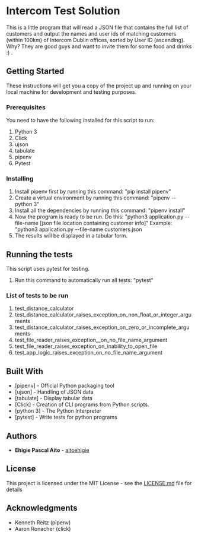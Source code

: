 # Intercom Test Solution

This is a little program that will read a JSON file that contains the full list of customers and output
the names and user ids of matching customers (within 100km) of Intercom Dublin offices, sorted by User ID (ascending).
Why? They are good guys and want to invite them for some food and drinks :) .

## Getting Started

These instructions will get you a copy of the project up and running on your local machine for development and testing purposes.

### Prerequisites

You need to have the following installed for this script to run:
1. Python 3
2. Click 
3. ujson
4. tabulate
5. pipenv
6. Pytest

### Installing

1. Install pipenv first by running this command:
"pip install pipenv"
2. Create a virtual environment by running this command:
"pipenv --python 3"
3. Install all the dependencies by running this command:
"pipenv install"
4. Now the program is ready to be run. Do this:
"python3 application.py --file-name [json file location containing customer info]"
Example:
"python3 application.py --file-name customers.json
5. The results will be displayed in a tabular form.


## Running the tests

This script uses pytest for testing. 

1. Run this command to automatically run all tests:
"pytest"

### List of tests to be run

1. test_distance_calculator
2. test_distance_calculator_raises_exception_on_non_float_or_integer_arguments
3. test_distance_calculator_raises_exception_on_zero_or_incomplete_arguments
4. test_file_reader_raises_exception__on_no_file_name_argument
5. test_file_reader_raises_exception_on_inability_to_open_file
6. test_app_logic_raises_exception_on_no_file_name_argument

## Built With

* [pipenv] - Official Python packaging tool
* [ujson] - Handling of JSON data
* [tabulate] - Display tabular data 
* [Click] - Creation of CLI programs from Python scripts.
* [python 3] - The Python Interpreter
* [pytest] - Write tests for python programs
## Authors

* **Ehigie Pascal Aito**  - [aitoehigie](https://twitter.com/pystar)


## License

This project is licensed under the MIT License - see the [LICENSE.md](LICENSE.md) file for details

## Acknowledgments

* Kenneth Reitz (pipenv)
* Aaron Ronacher (click)
